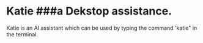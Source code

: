 # Katie ###a Dekstop assistance.
Katie is an AI assistant which can be used by typing the command 'katie" in the terminal.

